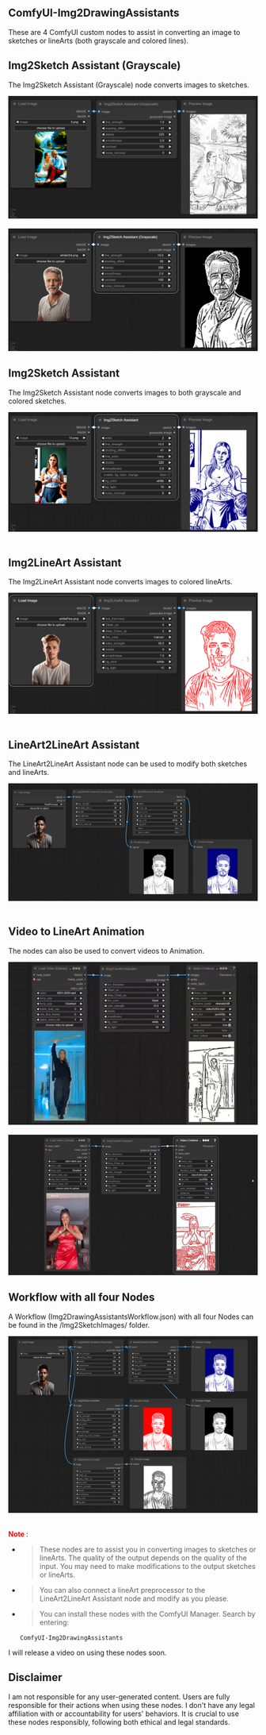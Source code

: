 ## ComfyUI-Img2DrawingAssistants
These are 4 ComfyUI custom nodes to assist in converting an image to sketches or lineArts (both grayscale and colored lines).

## Img2Sketch Assistant (Grayscale)

The Img2Sketch Assistant (Grayscale) node converts images to sketches.

<div align="center">

<img src="Img2SketchImages/img2sketchGrayScale.png" /> <br></br>
<img src="Img2SketchImages/img2sketchGrayScale2.png" />
</div>

## Img2Sketch Assistant

The Img2Sketch Assistant node converts images to both grayscale and colored sketches.

<div align="center">

<img src="Img2SketchImages/img2BlueSketch.png" /> <br></br>
</div>

## Img2LineArt Assistant

The Img2LineArt Assistant node converts images to colored lineArts.

<div align="center">

<img src="Img2SketchImages/img2RedLineArt.png" /> <br></br>
</div>

## LineArt2LineArt Assistant

The LineArt2LineArt Assistant node can be used to modify both sketches and lineArts.

<div align="center">

<img src="Img2SketchImages/Screenshot (1299).png" /> <br></br>
</div>

## Video to LineArt Animation

The nodes can also be used to convert videos to Animation.

<div align="center">

<img src="Img2SketchImages/jujutsuKaisen.gif" /> <br></br>
<img src="Img2SketchImages/dancingGirl.gif" />
</div>

## Workflow with all four Nodes

A Workflow (Img2DrawingAssistantsWorkflow.json) with all four Nodes can be found in the /Img2SketchImages/ folder.

<div align="center">

<img src="Img2SketchImages/Screenshot (1300).png" /> <br></br>
</div>

**<font color=red> Note </font>**:

- >These nodes are to assist you in converting images to sketches or lineArts. The quality of the output depends on the quality of the input. You may need to make modifications to the output sketches or lineArts.

- >You can also connect a lineArt preprocessor to the LineArt2LineArt Assistant node and modify as you please.

- >You can install these nodes with the ComfyUI Manager. Search by entering:


     ```
     ComfyUI-Img2DrawingAssistants

     ```

I will release a video on using these nodes soon.

## Disclaimer
 
I am not responsible for any user-generated content. Users are fully responsible for their actions when using these nodes. I don't have any legal affiliation with or accountability for users' behaviors. It is crucial to use these nodes responsibly, following both ethical and legal standards.




